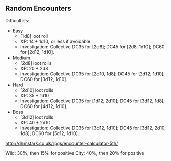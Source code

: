 ## Random Encounters

Difficulties:
- Easy
    - \[1d8\] loot roll
    - XP: 14 + 1d10, or less if avoidable
    - Investigation: Collective DC35 for \[2d8\]; DC45 for \[2d8, 1d10\]; DC60 for \[2d12, 1d10\].
- Medium
    - \[2d8\] loot rolls
    - XP: 20 + 2d8
    - Investigation: Collective DC35 for \[2d10, 1d8\]; DC45 for \[2d12, 1d10\]; DC60 for \[3d12, 1d10\].
- Hard
    - \[2d10\] loot rolls
    - XP: 35 + 1d10
    - Investigation: Collective DC35 for \[1d12, 2d10\]; DC45 for \[3d12, 1d8\]; DC60 for \[4d12, 1d10\].
- Boss
    - \[3d12\] loot rolls
    - XP: 40 + 2d10
    - Investigation: Collective DC35 for \[3d12, 1d10\]; DC45 for \[3d12, 2d10, 1d8\]; DC60 for \[5d12, 1d10\].

http://dhmstark.co.uk/rpgs/encounter-calculator-5th/

Wild: 30%, then 15% for positive
City: 40%, then 20% for positive
